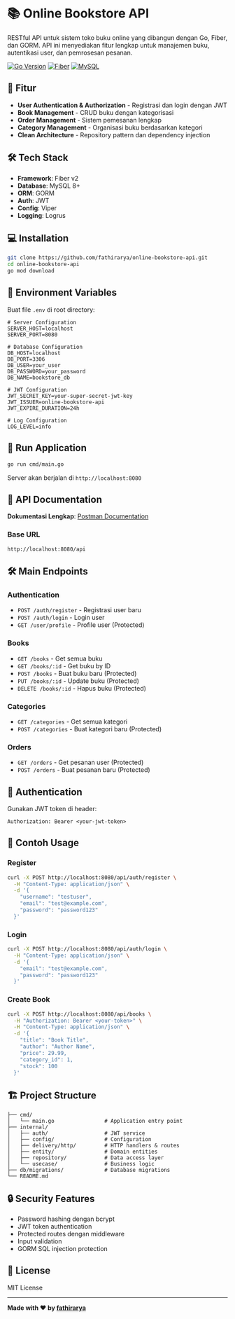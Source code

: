 # 📚 Online Bookstore API

RESTful API untuk sistem toko buku online yang dibangun dengan Go, Fiber, dan GORM. API ini menyediakan fitur lengkap untuk manajemen buku, autentikasi user, dan pemrosesan pesanan.

[![Go Version](https://img.shields.io/badge/Go-1.21+-00ADD8?style=for-the-badge&logo=go)](https://golang.org/) [![Fiber](https://img.shields.io/badge/Fiber-v2-00ADD8?style=for-the-badge&logo=go)](https://gofiber.io/) [![MySQL](https://img.shields.io/badge/MySQL-8+-4479A1?style=for-the-badge&logo=mysql)](https://www.mysql.com/)

## 🚀 Fitur

- **User Authentication & Authorization** - Registrasi dan login dengan JWT
- **Book Management** - CRUD buku dengan kategorisasi
- **Order Management** - Sistem pemesanan lengkap
- **Category Management** - Organisasi buku berdasarkan kategori
- **Clean Architecture** - Repository pattern dan dependency injection

## 🛠️ Tech Stack

- **Framework**: Fiber v2
- **Database**: MySQL 8+
- **ORM**: GORM
- **Auth**: JWT
- **Config**: Viper
- **Logging**: Logrus

## 💻 Installation

```bash
git clone https://github.com/fathirarya/online-bookstore-api.git
cd online-bookstore-api
go mod download
```

## 🔧 Environment Variables

Buat file `.env` di root directory:

```env
# Server Configuration
SERVER_HOST=localhost
SERVER_PORT=8080

# Database Configuration
DB_HOST=localhost
DB_PORT=3306
DB_USER=your_user
DB_PASSWORD=your_password
DB_NAME=bookstore_db

# JWT Configuration
JWT_SECRET_KEY=your-super-secret-jwt-key
JWT_ISSUER=online-bookstore-api
JWT_EXPIRE_DURATION=24h

# Log Configuration
LOG_LEVEL=info
```

## 🚀 Run Application

```bash
go run cmd/main.go
```

Server akan berjalan di `http://localhost:8080`

## 📖 API Documentation

**Dokumentasi Lengkap**: [Postman Documentation](https://documenter.getpostman.com/view/30637751/2sB3HgPNyp)

### Base URL
```
http://localhost:8080/api
```

## 🛠 Main Endpoints

### Authentication
- `POST /auth/register` - Registrasi user baru
- `POST /auth/login` - Login user
- `GET /user/profile` - Profile user (Protected)

### Books
- `GET /books` - Get semua buku
- `GET /books/:id` - Get buku by ID
- `POST /books` - Buat buku baru (Protected)
- `PUT /books/:id` - Update buku (Protected)
- `DELETE /books/:id` - Hapus buku (Protected)

### Categories
- `GET /categories` - Get semua kategori
- `POST /categories` - Buat kategori baru (Protected)

### Orders
- `GET /orders` - Get pesanan user (Protected)
- `POST /orders` - Buat pesanan baru (Protected)

## 🔐 Authentication

Gunakan JWT token di header:
```http
Authorization: Bearer <your-jwt-token>
```

## 📝 Contoh Usage

### Register
```bash
curl -X POST http://localhost:8080/api/auth/register \
  -H "Content-Type: application/json" \
  -d '{
    "username": "testuser",
    "email": "test@example.com",
    "password": "password123"
  }'
```

### Login
```bash
curl -X POST http://localhost:8080/api/auth/login \
  -H "Content-Type: application/json" \
  -d '{
    "email": "test@example.com",
    "password": "password123"
  }'
```

### Create Book
```bash
curl -X POST http://localhost:8080/api/books \
  -H "Authorization: Bearer <your-token>" \
  -H "Content-Type: application/json" \
  -d '{
    "title": "Book Title",
    "author": "Author Name",
    "price": 29.99,
    "category_id": 1,
    "stock": 100
  }'
```

## 🏗️ Project Structure

```
├── cmd/
│   └── main.go                # Application entry point
├── internal/
│   ├── auth/                  # JWT service
│   ├── config/                # Configuration
│   ├── delivery/http/         # HTTP handlers & routes
│   ├── entity/                # Domain entities
│   ├── repository/            # Data access layer
│   └── usecase/               # Business logic
├── db/migrations/             # Database migrations
└── README.md
```

## 🔒 Security Features

- Password hashing dengan bcrypt
- JWT token authentication
- Protected routes dengan middleware
- Input validation
- GORM SQL injection protection

## 📄 License

MIT License

---

**Made with ❤️ by [fathirarya](https://github.com/fathirarya)**
